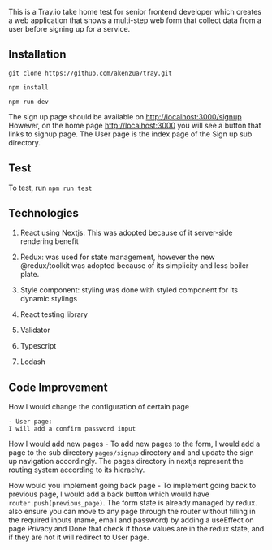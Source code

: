 This is a Tray.io take home test for senior frontend developer which creates a web application that shows a multi-step web form that collect data from a user before signing up for a service.

## Installation

`git clone https://github.com/akenzua/tray.git`

`npm install`

`npm run dev `

The sign up page should be available on [http://localhost:3000/signup](http://localhost:3000/signup)
However, on the home page [http://localhost:3000](http://localhost:3000) you will see a button that links to signup page. The User page is the index page of the Sign up sub directory.

## Test

To test, run `npm run test`

## Technologies

1. React using Nextjs: This was adopted because of it server-side rendering benefit

2. Redux: was used for state management, however the new @redux/toolkit was adopted because
   of its simplicity and less boiler plate.

3. Style component: styling was done with styled component for its dynamic stylings

4. React testing library

5. Validator

6. Typescript

7. Lodash

## Code Improvement

How I would change the configuration of certain page

    - User page:
    I will add a confirm password input

How I would add new pages - To add new pages to the form, I would add a page to the sub directory  `pages/signup` directory and and update the sign up navigation accordingly. The pages directory in nextjs represent the routing system according to its hierachy.

How would you implement going back page - To implement going back to previous page, I would add a back button which would have `router.push(previous_page)`. The form state is already managed by redux. also ensure you can move to any page through the router without filling in the required inputs (name, email and password) by adding a useEffect on page Privacy and Done that check if those values are in the redux state, and if they are not it will redirect to User page.
